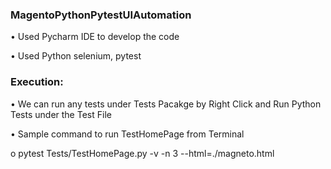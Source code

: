 ### MagentoPythonPytestUIAutomation
•	Used Pycharm IDE to develop the code

•	Used Python selenium, pytest
### Execution:
•	We can run any tests under Tests Pacakge by Right Click and Run Python Tests under the Test File

•	Sample command to run TestHomePage from Terminal

  o	 pytest Tests/TestHomePage.py -v -n 3 --html=./magneto.html
